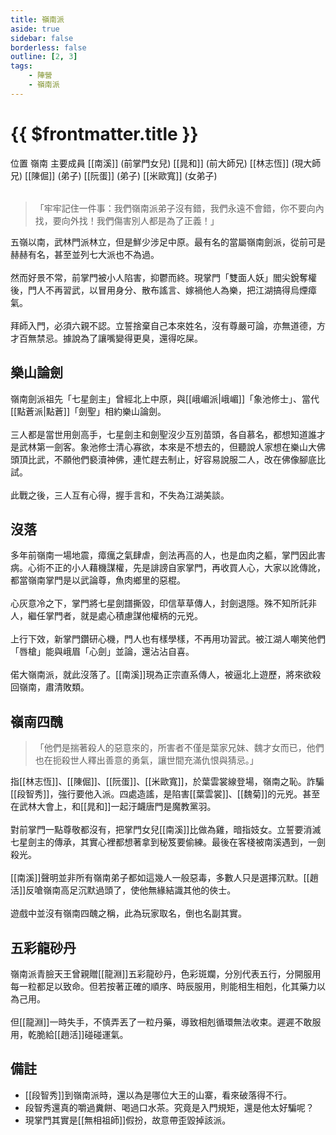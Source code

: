 ```yaml
---
title: 嶺南派
aside: true
sidebar: false
borderless: false
outline: [2, 3]
tags:
    - 陣營
    - 嶺南派
---
```


# {{ $frontmatter.title }}

<InfoList position="right">
	<Info title="陣營資料" :open=true>
		<table>
			<ChTr>
				<ChTd isTitle=true>
					位置
				</ChTd>
				<ChTd>
					嶺南
				</ChTd>
			</ChTr>
			<ChTr>
				<ChTd isTitle=true position='center'>
					主要成員
				</ChTd>
			</ChTr>
			<ChTr>
                <ChTd position='center'>
                    [[南溪]] (前掌門女兒)
                </ChTd>
            </ChTr>
            <ChTr>
                <ChTd position='center'>
                    [[晁和]] (前大師兄)
                </ChTd>
            </ChTr>
            <ChTr>
                <ChTd position='center'>
                    [[林志恆]] (現大師兄)
                </ChTd>
            </ChTr>
            <ChTr>
                <ChTd position='center'>
                    [[陳倔]] (弟子)
                </ChTd>
            </ChTr>
            <ChTr>
                <ChTd position='center'>
                    [[阮蛋]] (弟子)
                </ChTd>
            </ChTr>
            <ChTr>
                <ChTd position='center'>
                    [[米歐寬]] (女弟子)
                </ChTd>
            </ChTr>
		</table>
	</Info>
</InfoList>

> 「牢牢記住一件事：我們嶺南派弟子沒有錯，我們永遠不會錯，你不要向內找，要向外找！我們傷害別人都是為了正義！」

五嶺以南，武林門派林立，但是鮮少涉足中原。最有名的當屬嶺南劍派，從前可是赫赫有名，甚至並列七大派也不為過。
<br><br>
然而好景不常，前掌門被小人陷害，抑鬱而終。現掌門「雙面人妖」閻尖銳奪權後，門人不再習武，以冒用身分、散布謠言、嫁禍他人為樂，把江湖搞得烏煙瘴氣。
<br><br>
拜師入門，必須六親不認。立誓捨棄自己本來姓名，沒有尊嚴可論，亦無道德，方才百無禁忌。據說為了讓嘴變得更臭，還得吃屎。
<br clear="all">

## 樂山論劍

嶺南劍派祖先「七星劍主」曾經北上中原，與[[峨嵋派|峨嵋]]「象池修士」、當代[[點蒼派|點蒼]]「劍聖」相約樂山論劍。
<br><br>
三人都是當世用劍高手，七星劍主和劍聖沒少互別苗頭，各自慕名，都想知道誰才是武林第一劍客。象池修士清心寡欲，本來是不想去的，但聽說人家想在樂山大佛頭頂比武，不願他們褻瀆神佛，連忙趕去制止，好容易說服二人，改在佛像腳底比試。
<br><br>
此戰之後，三人互有心得，握手言和，不失為江湖美談。

## 沒落

多年前嶺南一場地震，瘴癘之氣肆虐，劍法再高的人，也是血肉之軀，掌門因此害病。心術不正的小人藉機謀權，先是誹謗自家掌門，再收買人心，大家以訛傳訛，都當嶺南掌門是以武論尊，魚肉鄉里的惡棍。
<br><br>
心灰意冷之下，掌門將七星劍譜撕毀，印信草草傳人，封劍退隱。殊不知所託非人，繼任掌門者，就是處心積慮謀他權柄的元兇。
<br><br>
上行下效，新掌門鑽研心機，門人也有樣學樣，不再用功習武。被江湖人嘲笑他們「唇槍」能與峨眉「心劍」並論，還沾沾自喜。
<br><br>
偌大嶺南派，就此沒落了。[[南溪]]現為正宗直系傳人，被逼北上遊歷，將來欲殺回嶺南，肅清敗類。

## 嶺南四醜

> 「他們是揣著殺人的惡意來的，所害者不僅是葉家兄妹、魏才女而已，他們也在扼殺世人釋出善意的勇氣，讓世間充滿仇恨與猜忌。」

指[[林志恆]]、[[陳倔]]、[[阮蛋]]、[[米歐寬]]，於葉雲裳線登場，嶺南之恥。詐騙[[段智秀]]，強行要他入派。四處造謠，是陷害[[葉雲裳]]、[[魏菊]]的元兇。甚至在武林大會上，和[[晁和]]一起汙衊唐門是魔教黨羽。
<br><br>
對前掌門一點尊敬都沒有，把掌門女兒[[南溪]]比做為雞，暗指妓女。立誓要消滅七星劍主的傳承，其實心裡都想著拿到秘笈要偷練。最後在客棧被南溪遇到，一劍殺光。
<br><br>
[[南溪]]聲明並非所有嶺南弟子都如這幾人一般惡毒，多數人只是選擇沉默。[[趙活]]反嗆嶺南高足沉默過頭了，使他無緣結識其他的俠士。
<br><br>
遊戲中並沒有嶺南四醜之稱，此為玩家取名，倒也名副其實。

## 五彩龍砂丹

嶺南派青臉天王曾親贈[[龍淵]]五彩龍砂丹，色彩斑斕，分別代表五行，分開服用每一粒都足以致命。但若按著正確的順序、時辰服用，則能相生相剋，化其藥力以為己用。
<br><br>
但[[龍淵]]一時失手，不慎弄丟了一粒丹藥，導致相剋循環無法收束。遲遲不敢服用，乾脆給[[趙活]]碰碰運氣。

## 備註

- [[段智秀]]到嶺南派時，還以為是哪位大王的山寨，看來破落得不行。
- 段智秀還真的嚼過糞餅、喝過口水茶。究竟是入門規矩，還是他太好騙呢？
- 現掌門其實是[[無相祖師]]假扮，故意帶歪毀掉該派。